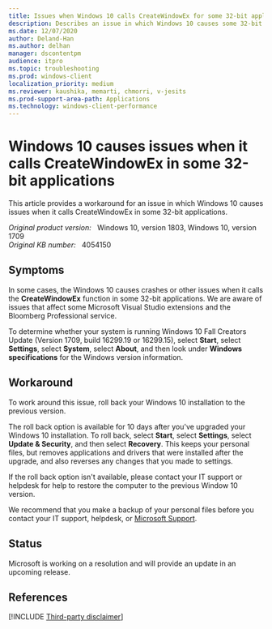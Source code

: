 ```yaml
---
title: Issues when Windows 10 calls CreateWindowEx for some 32-bit applications
description: Describes an issue in which Windows 10 causes some 32-bit applications to crash. Provides a workaround.
ms.date: 12/07/2020
author: Deland-Han
ms.author: delhan 
manager: dscontentpm
audience: itpro
ms.topic: troubleshooting
ms.prod: windows-client
localization_priority: medium
ms.reviewer: kaushika, memarti, chmorri, v-jesits
ms.prod-support-area-path: Applications
ms.technology: windows-client-performance
---
```

# Windows 10 causes issues when it calls CreateWindowEx in some 32-bit applications

This article provides a workaround for an issue in which Windows 10 causes issues when it calls CreateWindowEx in some 32-bit applications.

_Original product version:_ &nbsp; Windows 10, version 1803, Windows 10, version 1709  
_Original KB number:_ &nbsp; 4054150

## Symptoms

In some cases, the Windows 10 causes crashes or other issues when it calls the **CreateWindowEx** function in some 32-bit applications. We are aware of issues that affect some Microsoft Visual Studio extensions and the Bloomberg Professional service.

To determine whether your system is running Windows 10 Fall Creators Update (Version 1709, build 16299.19 or 16299.15), select **Start**, select **Settings**, select **System**, select **About**, and then look under **Windows specifications**  for the Windows version information.

## Workaround

To work around this issue, roll back your Windows 10 installation to the previous version.

The roll back option is available for 10 days after you've upgraded your Windows 10 installation. To roll back, select **Start**, select **Settings**, select **Update & Security**, and then select **Recovery**. This keeps your personal files, but removes applications and drivers that were installed after the upgrade, and also reverses any changes that you made to settings.

If the roll back option isn't available, please contact your IT support or helpdesk for help to restore the computer to the previous Window 10 version.

We recommend that you make a backup of your personal files before you contact your IT support, helpdesk, or [Microsoft Support](https://support.microsoft.com/contactus).

## Status

Microsoft is working on a resolution and will provide an update in an upcoming release.

## References  

[!INCLUDE [Third-party disclaimer](../../includes/third-party-disclaimer.md)]
